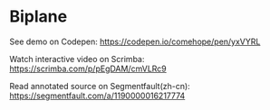 # Biplane

See demo on Codepen: https://codepen.io/comehope/pen/yxVYRL

Watch interactive video on Scrimba: https://scrimba.com/p/pEgDAM/cmVLRc9

Read annotated source on Segmentfault(zh-cn): https://segmentfault.com/a/1190000016217774